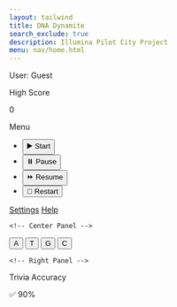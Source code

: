 ```yaml
---
layout: tailwind
title: DNA Dynamite
search_exclude: true
description: Illumina Pilot City Project
menu: nav/home.html
---
```


<script src="https://cdn.tailwindcss.com"></script>

<div style="height: calc(100vh - 60px);" class="w-screen">
  <!-- ✅ Changed from flex to grid layout -->
  <div class="grid h-full w-screen grid-cols-[20%_60%_20%] bg-black text-white font-sans">  
    <!-- Left Panel -->
    <div class="p-4 flex flex-col justify-between bg-gray-900">
      <div>
        <!-- Username + Login -->
        <div class="flex items-center justify-between mb-4">
          <span id="username" class="text-sm font-bold">User: Guest</span>
        </div>
        <!-- High Score -->
        <div class="mb-4">
          <p class="font-bold">High Score</p>
          <div id="highScore" class="h-10 bg-gray-700 mt-1 rounded flex items-center px-2">0</div>
        </div>
        <!-- Menu -->
        <div class="mb-4">
          <p class="font-bold">Menu</p>
          <ul class="text-sm space-y-1 mt-1">
            <li><button id="startBtn" class="hover:underline">▶️ Start</button></li>
            <li><button id="pauseBtn" class="hover:underline">⏸️ Pause</button></li>
            <li><button id="resumeBtn" class="hover:underline">⏩ Resume</button></li>
            <li><button id="restartBtn" class="hover:underline">🔁 Restart</button></li>
          </ul>
          <li id="deleteScoreLi" style="display: none;">
            <button id="deleteScoreBtn" class="hover:underline text-red-400">🗑️ Delete Score</button>
          </li>
        </div>
        <!-- Icons -->
        <div class="flex gap-4 mt-6 text-sm text-blue-400 underline">
          <a href="{{ site.baseurl }}/profile" title="Profile">Settings</a>
          <a href="javascript:void(0);" onclick="openPopup()" title="Help">Help</a>
        </div>
      </div>
    </div>

    <!-- Center Panel -->
  <div id="gameContainer" class="flex flex-col justify-center items-center relative bg-black">
      <!-- Game Canvas -->
      <canvas id="gameCanvas" class="w-[100%] h-[100%]"></canvas>
      <!-- Buckets at the bottom -->
      <div id="bucketButtons" class="flex justify-center items-center gap-6 mb-6 flex-wrap">
      <!-- Button A -->
      <button class="w-16 h-16 sm:w-20 sm:h-20 md:w-24 md:h-24 text-2xl font-bold bg-gray-800 rounded-xl shadow hover:bg-gray-700">
        A
      </button>
      <!-- Button T -->
      <button class="w-16 h-16 sm:w-20 sm:h-20 md:w-24 md:h-24 text-2xl font-bold bg-gray-800 rounded-xl shadow hover:bg-gray-700">
        T
      </button>
      <!-- Button G -->
      <button class="w-16 h-16 sm:w-20 sm:h-20 md:w-24 md:h-24 text-2xl font-bold bg-gray-800 rounded-xl shadow hover:bg-gray-700">
        G
      </button>
      <!-- Button C -->
      <button class="w-16 h-16 sm:w-20 sm:h-20 md:w-24 md:h-24 text-2xl font-bold bg-gray-800 rounded-xl shadow hover:bg-gray-700">
        C
      </button>
      </div>
    </div>

    <!-- Right Panel -->
  <div class="p-4 bg-gray-900 flex flex-col justify-between items-center">
      <!-- Lives (dynamic) -->
      <div id="livesContainer" class="flex justify-center text-3xl space-x-2">
        <!-- GameEnv will populate this -->
      </div>

  <div class="text-center">
        <p class="font-bold">Trivia Accuracy</p>
        <p class="text-2xl mt-2" id="accuracy">✅ 90%</p>
      </div>
    </div>

  </div>
</div>

<script type="module">
  import Game from '{{site.baseurl}}/assets/js/dynamite/Game.js';
  import GameController from '{{site.baseurl}}/assets/js/dynamite/GameController.js';
  import { pythonURI, javaURI, fetchOptions } from '{{site.baseurl}}/assets/js/api/config.js';

  const environment = {
    path: "{{site.baseurl}}",
    pythonURI: pythonURI,
    javaURI: javaURI,
    fetchOptions: fetchOptions,
    gameContainer: document.getElementById("gameContainer"),
    gameCanvas: document.getElementById("gameCanvas")
  };

  Game.main(environment);
  GameController.init();

  // Fetch logged-in user info from Flask backend
  function fetchUserInfo() {
    fetch(`${pythonURI}/api/id`, fetchOptions)
      .then(response => {
        if (!response.ok) {
          throw new Error("User not logged in");
        }
        return response.json();
      })
      .then(data => {
        const usernameElement = document.getElementById("username");
        usernameElement.textContent = `User: ${data.uid}`;
      })
      .catch(() => {
        // Do nothing; stays as Guest
      });
  }

  fetchUserInfo();

  function fetchAndDisplayHighScore() {
    fetch(`${pythonURI}/api/score/user`, fetchOptions)
      .then(response => {
        if (!response.ok) throw new Error("Failed to fetch high score");
        return response.json();
      })
      .then(data => {
        const highScoreEl = document.getElementById("highScore");
        highScoreEl.textContent = data.score ?? 0;
      })
      .catch(err => {
        console.warn("Could not load high score:", err.message);
      });
  }

  fetchAndDisplayHighScore();

</script>

<div id="overlay"></div>

<div id="popup">
  <h2>Welcome to DNA Dynamite</h2>
  <p>
    Here are the instructions to play:<br><br>
    Type the base pairs in the Bank of Bases to their corresponding spots on DNA to complete the strands.
    If the strand disappears before it's completed, you lose one life.
    If you lose three lives, you must answer 3 trivia questions to revive and keep playing.<br><br>

    <B>Base Pair Rules/Key:</B><br>
    - Adenine pairs with Thymine <br>
    - Guanine pairs with Cytosine
  </p>
  <button onclick="closePopup()">OK</button>
</div>

<style>
  #popup {
    position: fixed;
    top: 50%;
    left: 50%;
    transform: translate(-50%, -50%);
    background-color: #6A3946;
    padding: 20px;
    border: 2px solid black;
    box-shadow: 0px 0px 10px rgba(0, 0, 0, 0.2);
    display: none;
    z-index: 1000;
  }

  #overlay {
    position: fixed;
    top: 0;
    left: 0;
    width: 100%;
    height: 100%;
    background: rgba(0, 0, 0, 0.5);
    display: none;
    z-index: 999;
  }

  #popup button {
    margin-top: 10px;
    padding: 5px 10px;
  }

   #showPopup:hover {
    background-color: #6A3946; /* Darker pink on hover */
  }


  #showPopup {
    background-color: #007bff;
    color: #6A3946;
    padding: 10px 15px;
    border: none;
    border-radius: 5px;
    cursor: pointer;
  }
</style>

<script>
  function openPopup() {
    document.getElementById("popup").style.display = "block";
    document.getElementById("overlay").style.display = "block";
  }

  function closePopup() {
    document.getElementById("popup").style.display = "none";
    document.getElementById("overlay").style.display = "none";
  }

  // Show popup on page load
  window.onload = openPopup;
</script>
